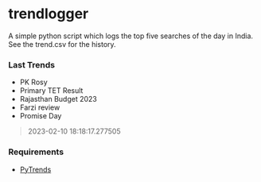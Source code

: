 # trendlogger
A simple python script which logs the top five searches of the day in India.<br>See the trend.csv for the history.<br>

<!-- Last Trends -->
### Last Trends
* PK Rosy
* Primary TET Result
* Rajasthan Budget 2023
* Farzi review
* Promise Day
> 2023-02-10 18:18:17.277505

<!-- Requirements -->
### Requirements
* [PyTrends](https://github.com/dreyco676/pytrends)
